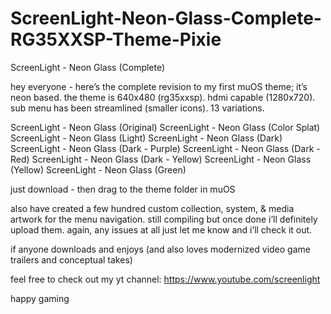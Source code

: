 # ScreenLight-Neon-Glass-Complete-RG35XXSP-Theme-Pixie
ScreenLight - Neon Glass (Complete)

hey everyone - here’s the complete revision to my first muOS theme; it’s neon based. the theme is 640x480 (rg35xxsp). hdmi capable (1280x720). sub menu has been streamlined (smaller icons). 13 variations.

ScreenLight - Neon Glass (Original)
ScreenLight - Neon Glass (Color Splat)
ScreenLight - Neon Glass (Light)
ScreenLight - Neon Glass (Dark)
ScreenLight - Neon Glass (Dark - Purple)
ScreenLight - Neon Glass (Dark - Red)
ScreenLight - Neon Glass (Dark - Yellow)
ScreenLight - Neon Glass (Yellow)
ScreenLight - Neon Glass (Green)

just download - then drag to the theme folder in muOS

also have created a few hundred custom collection, system, & media artwork for the menu navigation. still compiling but once done i’ll definitely upload them. again, any issues at all just let me know and i’ll check it out.

if anyone downloads and enjoys (and also loves modernized video game trailers and conceptual takes)

feel free to check out my yt channel: https://www.youtube.com/screenlight

happy gaming

